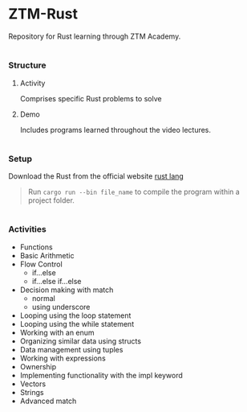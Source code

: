 # ZTM-Rust

Repository for Rust learning through ZTM Academy.

#

### Structure

1. Activity

   Comprises specific Rust problems to solve

2. Demo

   Includes programs learned throughout the video lectures.

#

### Setup

Download the Rust from the official website [rust lang](https://www.rust-lang.org/tools/install)

> Run `cargo run --bin file_name` to compile the program within a project folder.

#

### Activities

- Functions
- Basic Arithmetic
- Flow Control
  - if...else
  - if...else if...else
- Decision making with match
  - normal
  - using underscore
- Looping using the loop statement
- Looping using the while statement
- Working with an enum
- Organizing similar data using structs
- Data management using tuples
- Working with expressions
- Ownership
- Implementing functionality with the impl keyword
- Vectors
- Strings
- Advanced match
